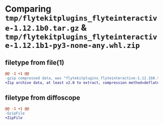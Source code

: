# Comparing `tmp/flytekitplugins_flyteinteractive-1.12.1b0.tar.gz` & `tmp/flytekitplugins_flyteinteractive-1.12.1b1-py3-none-any.whl.zip`

## filetype from file(1)

```diff
@@ -1 +1 @@
-gzip compressed data, was "flytekitplugins_flyteinteractive-1.12.1b0.tar", last modified: Thu May  9 17:17:10 2024, max compression
+Zip archive data, at least v2.0 to extract, compression method=deflate
```

## filetype from diffoscope

```diff
@@ -1 +1 @@
-GzipFile
+ZipFile
```

